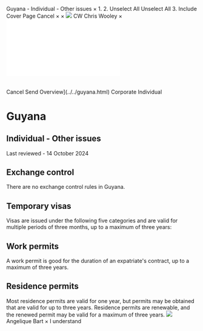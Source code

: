 Guyana - Individual - Other issues
×
1.
2.
Unselect All
Unselect All
3.
Include Cover Page
Cancel
×
×
![](../../-/media/world-wide-tax-summaries/attachments/global---chris-wooley.ashx%3Frev=ac5e5f3223b34096b1afc2a6009c7320&revision=ac5e5f32-23b3-4096-b1af-c2a6009c7320&hash=859B7ADC84DC2CBEC9760E9E6EE7DE6D0A8BFCDF)
CW
Chris Wooley
×
![](other-issues.html)
######
Cancel
Send
Overview](../../guyana.html)
Corporate
Individual
# Guyana
## Individual - Other issues
Last reviewed - 14 October 2024
## Exchange control
There are no exchange control rules in Guyana.
## Temporary visas
Visas are issued under the following five categories and are valid for multiple periods of three months, up to a maximum of three years:
## Work permits
A work permit is good for the duration of an expatriate's contract, up to a maximum of three years.
## Residence permits
Most residence permits are valid for one year, but permits may be obtained that are valid for up to three years. Residence permits are renewable, and the renewed permit may be valid for a maximum of three years.
![](../../-/media/world-wide-tax-summaries/attachments/guyana---angelique_bart.ashx%3Frev=31401a42c35d4906938adc1f5df1c137&revision=31401a42-c35d-4906-938a-dc1f5df1c137&hash=ED6D08816473ED465A564DCBB8DAA63C99CAC586)
Angelique Bart
×
I understand